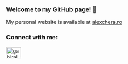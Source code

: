 <h3 align="left">Welcome to my GitHub page! 👋</h3>
<p>My personal website is available at <a href="http://alexchera.ro" target="_blank">alexchera.ro</a></p>
<h3 align="left">Connect with me:</h3>
<p align="left">
<a href="https://instagram.com/gabirelul" target="blank"><img align="center" src="https://raw.githubusercontent.com/rahuldkjain/github-profile-readme-generator/master/src/images/icons/Social/instagram.svg" alt="gabirelul" height="30" width="40" /></a>
</p>
